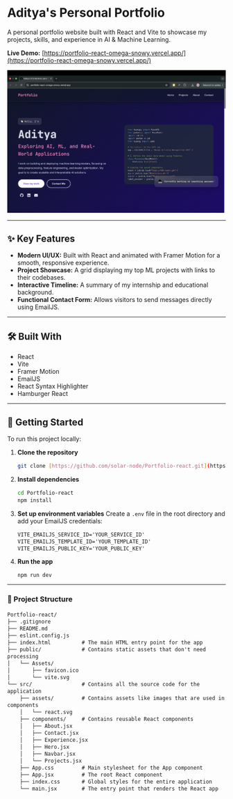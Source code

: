 # Aditya's Personal Portfolio

A personal portfolio website built with React and Vite to showcase my projects, skills, and experience in AI & Machine Learning.

**Live Demo:** [https://portfolio-react-omega-snowy.vercel.app/](https://portfolio-react-omega-snowy.vercel.app/)

![Portfolio Screenshot](public/Assets/Screenshot-portfolio.png)

---

## ✨ Key Features
- **Modern UI/UX:** Built with React and animated with Framer Motion for a smooth, responsive experience.
- **Project Showcase:** A grid displaying my top ML projects with links to their codebases.
- **Interactive Timeline:** A summary of my internship and educational background.
- **Functional Contact Form:** Allows visitors to send messages directly using EmailJS.

---

## 🛠️ Built With
- React
- Vite
- Framer Motion
- EmailJS
- React Syntax Highlighter
- Hamburger React

---

## 🚀 Getting Started

To run this project locally:

1.  **Clone the repository**
    ```sh
    git clone [https://github.com/solar-node/Portfolio-react.git](https://github.com/solar-node/Portfolio-react.git)
    ```

2.  **Install dependencies**
    ```sh
    cd Portfolio-react
    npm install
    ```

3.  **Set up environment variables**
    Create a `.env` file in the root directory and add your EmailJS credentials:
    ```
    VITE_EMAILJS_SERVICE_ID='YOUR_SERVICE_ID'
    VITE_EMAILJS_TEMPLATE_ID='YOUR_TEMPLATE_ID'
    VITE_EMAILJS_PUBLIC_KEY='YOUR_PUBLIC_KEY'
    ```

4.  **Run the app**
    ```sh
    npm run dev
    ```

---

### 📂 Project Structure
```plaintext
Portfolio-react/
├── .gitignore          
├── README.md         
├── eslint.config.js    
├── index.html          # The main HTML entry point for the app
├── public/             # Contains static assets that don't need processing
│   └── Assets/
│       ├── favicon.ico
│       └── vite.svg
└── src/                # Contains all the source code for the application
    ├── assets/         # Contains assets like images that are used in components
    │   └── react.svg
    ├── components/     # Contains reusable React components
    │   ├── About.jsx
    │   ├── Contact.jsx
    │   ├── Experience.jsx
    │   ├── Hero.jsx
    │   ├── Navbar.jsx
    │   └── Projects.jsx
    ├── App.css         # Main stylesheet for the App component
    ├── App.jsx         # The root React component
    ├── index.css       # Global styles for the entire application
    └── main.jsx        # The entry point that renders the React app
